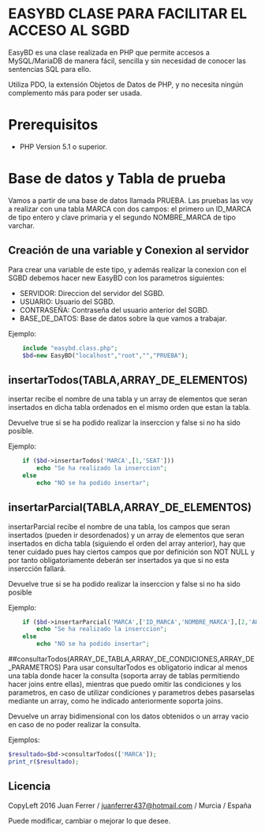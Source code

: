 EASYBD CLASE PARA FACILITAR EL ACCESO AL SGBD
=============================================

EasyBD es una clase realizada en PHP que permite accesos a MySQL/MariaDB de manera fácil, sencilla y sin necesidad de conocer las sentencias SQL para ello. 

Utiliza PDO, la extensión Objetos de Datos de PHP, y no necesita ningún complemento más para poder ser usada.

# Prerequisitos

* PHP Version 5.1 o superior.
  
# Base de datos y Tabla de prueba

Vamos a partir de una base de datos llamada PRUEBA. Las pruebas las voy a realizar con una tabla MARCA con dos campos: el primero un ID_MARCA de tipo entero y clave primaria y el segundo NOMBRE_MARCA de tipo varchar.

## Creación de una variable y Conexion al servidor

Para crear una variable de este tipo, y además realizar la conexion con el SGBD debemos hacer new EasyBD con los parametros siguientes:

* SERVIDOR: Direccion del servidor del SGBD.
* USUARIO: Usuario del SGBD.
* CONTRASEÑA: Contraseña del usuario anterior del SGBD.
* BASE_DE_DATOS: Base de datos sobre la que vamos a trabajar.

Ejemplo:
```php
	include "easybd.class.php";
    $bd=new EasyBD("localhost","root","","PRUEBA");
```   
## insertarTodos(TABLA,ARRAY_DE_ELEMENTOS)
insertar recibe el nombre de una tabla y un array de elementos que seran insertados en dicha tabla ordenados en el mismo orden que estan la tabla. 

Devuelve true si se ha podido realizar la inserccion y false si no ha sido posible.

Ejemplo:

```php
    if ($bd->insertarTodos('MARCA',[1,'SEAT']))
        echo "Se ha realizado la inserccion";
    else 
    	echo "NO se ha podido insertar";
```

## insertarParcial(TABLA,ARRAY_DE_ELEMENTOS)
insertarParcial recibe el nombre de una tabla, los campos que seran insertados (pueden ir desordenados) y un array de elementos que seran insertados en dicha tabla (siguiendo el orden del array anterior), hay que tener cuidado pues hay ciertos campos que por definición son NOT NULL  y por tanto obligatoriamente deberán ser insertados ya que si no esta insercción fallará.

Devuelve true si se ha podido realizar la inserccion y false si no ha sido posible

Ejemplo:

```php
    if ($bd->insertarParcial('MARCA',['ID_MARCA','NOMBRE_MARCA'],[2,'AUDI'])) 
    	echo "Se ha realizado la inserccion";
    else 
    	echo "NO se ha podido insertar";
 ```
##consultarTodos(ARRAY_DE_TABLA,ARRAY_DE_CONDICIONES,ARRAY_DE_PARAMETROS)
Para usar consultarTodos es obligatorio indicar al menos una tabla donde hacer la consulta (soporta array de tablas permitiendo hacer joins entre ellas), mientras que puedo omitir las condiciones y los parametros, en caso de utilizar condiciones y parametros debes pasarselas mediante un array, como he indicado anteriormente soporta joins.

Devuelve un array bidimensional con los datos obtenidos o un array vacio en caso de no poder realizar la consulta.

Ejemplos:
```php
$resultado=$bd->consultarTodos(['MARCA']);
print_r($resultado);
```



## Licencia

CopyLeft 2016 Juan Ferrer / juanferrer437@hotmail.com / Murcia / España

Puede modificar, cambiar o mejorar lo que desee. 